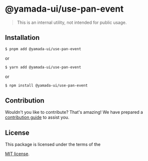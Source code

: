 # @yamada-ui/use-pan-event

> This is an internal utility, not intended for public usage.

## Installation

```sh
$ pnpm add @yamada-ui/use-pan-event
```

or

```sh
$ yarn add @yamada-ui/use-pan-event
```

or

```sh
$ npm install @yamada-ui/use-pan-event
```

## Contribution

Wouldn't you like to contribute? That's amazing! We have prepared a [contribution guide](https://github.com/hirotomoyamada/yamada-ui/blob/main/CONTRIBUTING.md) to assist you.

## License

This package is licensed under the terms of the

[MIT license](https://github.com/hirotomoyamada/yamada-ui/blob/main/LICENSE).
